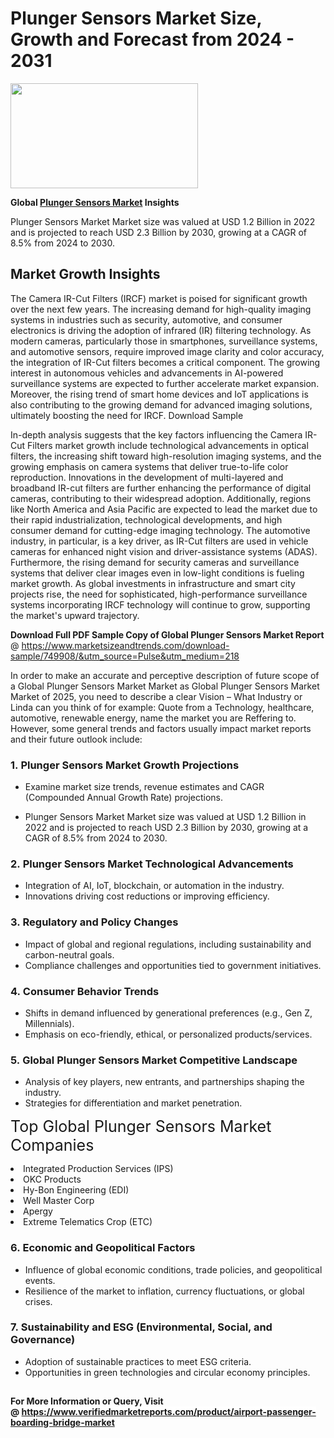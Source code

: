 <H1>Plunger Sensors Market Size, Growth and Forecast from 2024 - 2031</H1><img class="aligncenter size-medium wp-image-584254" src="https://thirdeyenews.in/wp-content/uploads/2024/09/Global-Market-Research-300x168.jpeg" alt="" width="300" height="168" /><p><strong>Global&nbsp;<a href="https://www.marketsizeandtrends.com/download-sample/749908/&amp;utm_source=Pulse&amp;utm_medium=218">Plunger Sensors Market</a> Insights</strong></p><p>Plunger Sensors Market Market size was valued at USD 1.2 Billion in 2022 and is projected to reach USD 2.3 Billion by 2030, growing at a CAGR of 8.5% from 2024 to 2030.</p><p><h2>Market Growth Insights</h2> <p>The Camera IR-Cut Filters (IRCF) market is poised for significant growth over the next few years. The increasing demand for high-quality imaging systems in industries such as security, automotive, and consumer electronics is driving the adoption of infrared (IR) filtering technology. As modern cameras, particularly those in smartphones, surveillance systems, and automotive sensors, require improved image clarity and color accuracy, the integration of IR-Cut filters becomes a critical component. The growing interest in autonomous vehicles and advancements in AI-powered surveillance systems are expected to further accelerate market expansion. Moreover, the rising trend of smart home devices and IoT applications is also contributing to the growing demand for advanced imaging solutions, ultimately boosting the need for IRCF. Download Sample</p> <p>In-depth analysis suggests that the key factors influencing the Camera IR-Cut Filters market growth include technological advancements in optical filters, the increasing shift toward high-resolution imaging systems, and the growing emphasis on camera systems that deliver true-to-life color reproduction. Innovations in the development of multi-layered and broadband IR-cut filters are further enhancing the performance of digital cameras, contributing to their widespread adoption. Additionally, regions like North America and Asia Pacific are expected to lead the market due to their rapid industrialization, technological developments, and high consumer demand for cutting-edge imaging technology. The automotive industry, in particular, is a key driver, as IR-Cut filters are used in vehicle cameras for enhanced night vision and driver-assistance systems (ADAS). Furthermore, the rising demand for security cameras and surveillance systems that deliver clear images even in low-light conditions is fueling market growth. As global investments in infrastructure and smart city projects rise, the need for sophisticated, high-performance surveillance systems incorporating IRCF technology will continue to grow, supporting the market's upward trajectory. </p><p><span class=""><strong>Download Full PDF Sample Copy of Global Plunger Sensors Market Report</strong> @ <a href="https://www.marketsizeandtrends.com/download-sample/749908/&amp;utm_source=Pulse&amp;utm_medium=218" target="_blank">https://www.marketsizeandtrends.com/download-sample/749908/&amp;utm_source=Pulse&amp;utm_medium=218</a></span></p><p>In order to make an accurate and perceptive description of future scope of a Global&nbsp;Plunger Sensors Market Market as Global&nbsp;Plunger Sensors Market Market of 2025, you need to describe a clear Vision &ndash; What Industry or Linda can you think of for example: Quote from a Technology, healthcare, automotive, renewable energy, name the market you are Reffering to. However, some general trends and factors usually impact market reports and their future outlook include:</p><h3>1.&nbsp;<strong>Plunger Sensors Market Growth Projections</strong></h3><ul><li>Examine market size trends, revenue estimates and CAGR (Compounded Annual Growth Rate) projections.</li><li><p>Plunger Sensors Market Market size was valued at USD 1.2 Billion in 2022 and is projected to reach USD 2.3 Billion by 2030, growing at a CAGR of 8.5% from 2024 to 2030.</p></li></ul><h3>2.&nbsp;<strong>Plunger Sensors Market Technological Advancements</strong></h3><ul><li>Integration of AI, IoT, blockchain, or automation in the industry.</li><li>Innovations driving cost reductions or improving efficiency.</li></ul><h3>3.&nbsp;<strong>Regulatory and Policy Changes</strong></h3><ul><li>Impact of global and regional regulations, including sustainability and carbon-neutral goals.</li><li>Compliance challenges and opportunities tied to government initiatives.</li></ul><h3>4.&nbsp;<strong>Consumer Behavior Trends</strong></h3><ul><li>Shifts in demand influenced by generational preferences (e.g., Gen Z, Millennials).</li><li>Emphasis on eco-friendly, ethical, or personalized products/services.</li></ul><h3>5.&nbsp;<strong>Global Plunger Sensors Market Competitive Landscape</strong></h3><ul><li>Analysis of key players, new entrants, and partnerships shaping the industry.</li><li>Strategies for differentiation and market penetration.</li></ul><p data-pm-slice="1 1 []"><span style="color: inherit; font-family: inherit; font-size: 25px;">Top Global Plunger Sensors Market Companies</span></p><div class="" data-test-id=""><p><li>Integrated Production Services (IPS)</li><li> OKC Products</li><li> Hy-Bon Engineering (EDI)</li><li> Well Master Corp</li><li> Apergy</li><li> Extreme Telematics Crop (ETC)</li></p></div><h3>6.&nbsp;<strong>Economic and Geopolitical Factors</strong></h3><ul><li>Influence of global economic conditions, trade policies, and geopolitical events.</li><li>Resilience of the market to inflation, currency fluctuations, or global crises.</li></ul><h3>7.&nbsp;<strong>Sustainability and ESG (Environmental, Social, and Governance)</strong></h3><ul><li>Adoption of sustainable practices to meet ESG criteria.</li><li>Opportunities in green technologies and circular economy principles.</li></ul><h2><strong style="font-size: 14px;">For More Information or Query, Visit @&nbsp;</strong><a style="background-color: #ffffff; font-size: 14px;" href="https://www.marketsizeandtrends.com/report/plunger-sensors-market/" target="_blank">https://www.verifiedmarketreports.com/product/airport-passenger-boarding-bridge-market</a></h2>
